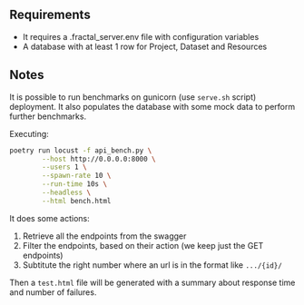## Requirements

- It requires a .fractal_server.env file with configuration variables
- A database with at least 1 row for Project, Dataset and Resources

## Notes

It is possible to run benchmarks on gunicorn (use `serve.sh` script) deployment.
It also populates the database with some mock data to perform further benchmarks.

Executing:

```bash
poetry run locust -f api_bench.py \
        --host http://0.0.0.0:8000 \
        --users 1 \
        --spawn-rate 10 \
        --run-time 10s \
        --headless \
        --html bench.html
```

It does some actions:

1. Retrieve all the endpoints from the swagger
2. Filter the endpoints, based on their action (we keep just the GET endpoints)
3. Subtitute the right number where an url is in the format like `.../{id}/`

Then a `test.html` file will be generated with a summary about response time and number of failures.
